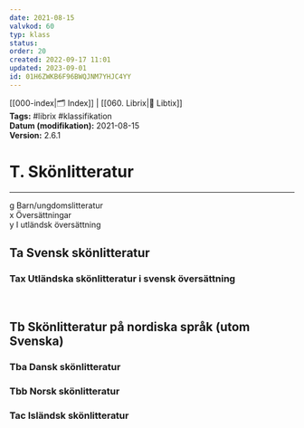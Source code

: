 ```yaml
---
date: 2021-08-15
valvkod: 60
typ: klass
status: 
order: 20
created: 2022-09-17 11:01
updated: 2023-09-01
id: 01H6ZWKB6F96BWQJNM7YHJC4YY
---
```


[[000-index|🗂 Index]] | [[060. Librix|📇 Libtix]]
<br>**Tags:** #librix #klassifikation
<br>**Datum (modifikation):** 2021-08-15
<br>**Version:** 2.6.1

# T. Skönlitteratur

---

g Barn/ungdomslitteratur <br>
x Översättningar<br>
y I utländsk översättning<br>

## Ta Svensk skönlitteratur
### Tax Utländska skönlitteratur i svensk översättning

<br>

## Tb Skönlitteratur på nordiska språk (utom Svenska)
### Tba Dansk skönlitteratur
### Tbb Norsk skönlitteratur
### Tac Isländsk skönlitteratur

<br>

